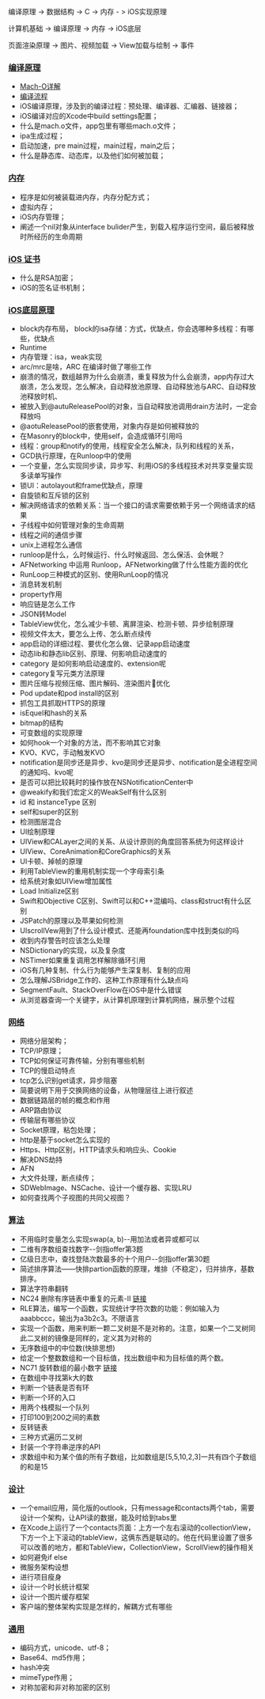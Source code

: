 编译原理 -> 数据结构 -> C -> 内存 - > iOS实现原理

计算机基础 -> 编译原理 -> 内存 ->    iOS底层

页面渲染原理 -> 图片、视频加载 -> View加载与绘制 -> 事件

### [编译原理](https://zcw713.github.io/source/pages/%E7%BC%96%E8%AF%91)
- [Mach-O详解](https://zcw713.github.io/source/pages/%E7%BC%96%E8%AF%91)
- [编译流程](https://zcw713.github.io/source/pages/%E7%BC%96%E8%AF%91)
- iOS编译原理，涉及到的编译过程：预处理、编译器、汇编器、链接器；
- iOS编译对应的Xcode中build settings配置；
- 什么是mach.o文件，app包里有哪些mach.o文件；
- ipa生成过程；
- 启动加速，pre main过程，main过程，main之后；
- 什么是静态库、动态库，以及他们如何被加载；

### [内存](https://zcw713.github.io/source/pages/%E5%86%85%E5%AD%98)
- 程序是如何被装载进内存，内存分配方式；
- 虚拟内存；
- iOS内存管理；
- 阐述一个nil对象从interface bulider产生，到载入程序运行空间，最后被释放时所经历的生命周期

### [iOS 证书](https://zcw713.github.io/source/pages/iOS%E8%AF%81%E4%B9%A6)
- 什么是RSA加密；
- iOS的签名证书机制；

### [iOS底层原理](https://zcw713.github.io/source/pages/%E7%BD%91%E7%BB%9C%E7%9B%B8%E5%85%B3)
- block内存布局， block的isa存储：方式，优缺点，你会选哪种多线程：有哪些，优缺点
- Runtime
- 内存管理：isa，weak实现
- arc/mrc是啥，ARC 在编译时做了哪些工作
- 崩溃的情况，数组越界为什么会崩溃，重复释放为什么会崩溃，app内存过大崩溃，怎么发现，怎么解决，自动释放池原理、自动释放池与ARC、自动释放池释放时机、
- 被放入到@autuReleasePool的对象，当自动释放池调用drain方法时，一定会释放吗
- @aotuReleasePool的嵌套使用，对象内存是如何被释放的
- 在Masonry的block中，使用self，会造成循环引用吗
- 线程：group和notify的使用，线程安全怎么解决，队列和线程的关系，
- GCD执行原理，在Runloop中的使用
- 一个变量，怎么实现同步读，异步写、利用iOS的多线程技术对共享变量实现多读单写操作
- 锁UI：autolayout和frame优缺点，原理
- 自旋锁和互斥锁的区别
- 解决网络请求的依赖关系：当一个接口的请求需要依赖于另一个网络请求的结果
- 子线程中如何管理对象的生命周期
- 线程之间的通信步骤
- unix上进程怎么通信
- runloop是什么，么时候运行、什么时候返回、怎么保活、会休眠？
- AFNetworking 中运用 Runloop，AFNetworking做了什么性能方面的优化
- RunLoop三种模式的区别、使用RunLoop的情况
- 消息转发机制
- property作用
- 响应链是怎么工作
- JSON转Model
- TableView优化，怎么减少卡顿、离屏渲染、检测卡顿、异步绘制原理
- 视频文件太大，要怎么上传、怎么断点续传
- app启动的详细过程、要优化怎么做、记录app启动速度
- 动态lib和静态lib区别、原理、何影响启动速度的
- category 是如何影响启动速度的、extension呢
- category复写元类方法原理
- 图片压缩与视频压缩、图片解码、渲染图片优化
- Pod update和pod install的区别
- 抓包工具抓取HTTPS的原理
- isEquel和hash的关系
- bitmap的结构
- 可变数组的实现原理
- 如何hook一个对象的方法，而不影响其它对象
- KVO、KVC，手动触发KVO
- notification是同步还是异步、kvo是同步还是异步、notification是全进程空间的通知吗、kvo呢
- 是否可以把比较耗时的操作放在NSNotificationCenter中
- @weakify和我们宏定义的WeakSelf有什么区别
- id 和 instanceType 区别
- self和super的区别
- 检测图层混合
- UI绘制原理
- UIView和CALayer之间的关系、从设计原则的角度回答系统为何这样设计
- UIView、CoreAnimation和CoreGraphics的关系
- UI卡顿、掉帧的原理
- 利用TableView的重用机制实现一个字母索引条
- 给系统对象如UIView增加属性
- Load Initialize区别
- Swift和Objective C区别、Swift可以和C++混编吗、class和struct有什么区别
- JSPatch的原理以及苹果如何检测
- UIscrollVew用到了什么设计模式、还能再foundation库中找到类似的吗
- 收到内存警告时应该怎么处理
- NSDictionary的实现，以及复杂度
- NSTimer如果重复调用怎样解除循环引用
- iOS有几种复制、什么行为能够产生深复制、复制的应用
- 怎么理解JSBridge工作的、这种工作原理有什么缺点吗
- SegmentFault、StackOverFlow在iOS中是什么错误
- 从浏览器查询一个关键字，从计算机原理到计算机网络，展示整个过程

### [网络](https://zcw713.github.io/source/pages/%E7%BD%91%E7%BB%9C%E7%9B%B8%E5%85%B3)
- 网络分层架构；
- TCP/IP原理；
- TCP如何保证可靠传输，分别有哪些机制
- TCP的慢启动特点
- tcp怎么识别get请求，异步阻塞
- 简要说明下用于交换网络的设备，从物理层往上进行叙述
- 数据链路层的帧的概念和作用
- ARP路由协议
- 传输层有哪些协议
- Socket原理，粘包处理；
- http是基于socket怎么实现的
- Https、Http区别，HTTP请求头和响应头、Cookie
- 解决DNS劫持
- AFN
- 大文件处理，断点续传；
- SDWebImage、NSCache、设计一个缓存器、实现LRU
- 如何查找两个子视图的共同父视图？

### [算法](https://zcw713.github.io/source/pages/%E9%80%9A%E7%94%A8)
- 不用临时变量怎么实现swap(a, b)--用加法或者异或都可以
- 二维有序数组查找数字--剑指offer第3题
- 亿级日志中，查找登陆次数最多的十个用户--剑指offer第30题
- 简述排序算法——快排partion函数的原理，堆排（不稳定），归并排序，基数排序。
- 算法字符串翻转
- NC24 删除有序链表中重复的元素-II [链接](https://zcw713.github.io/source/pages/%E9%80%9A%E7%94%A8)
- RLE算法，编写一个函数，实现统计字符次数的功能：例如输入为aaabbccc，输出为a3b2c3。不限语言
- 实现一个函数，用来判断一颗二叉树是不是对称的。注意，如果一个二叉树同此二叉树的镜像是同样的，定义其为对称的
- 无序数组中的中位数(快排思想)
- 给定一个整数数组和一个目标值，找出数组中和为目标值的两个数。
- NC71 旋转数组的最小数字 [链接](https://www.nowcoder.com/practice/9f3231a991af4f55b95579b44b7a01ba?tpId=117&&tqId=23269)
- 在数组中寻找第k大的数
- 判断一个链表是否有环
- 判断一个环的入口
- 用两个栈模拟一个队列
- 打印100到200之间的素数
- 反转链表
- 三种方式遍历二叉树
- 封装一个字符串逆序的API
- 求数组中和为某个值的所有子数组，比如数组是[5,5,10,2,3]一共有四个子数组的和是15

### [设计](https://zcw713.github.io/source/pages/%E9%80%9A%E7%94%A8)
- 一个email应用，简化版的outlook，只有message和contacts两个tab，需要设计一个架构，让API读的数据，能及时给到tabs里
- 在Xcode上运行了一个contacts页面：上方一个左右滚动的collectionView，下方一个上下滚动的tableView，这俩东西是联动的。他在代码里设置了很多可以改善的地方，都和TableView，CollectionView，ScrollView的操作相关
- 如何避免if else
- 微服务架构设想
- 进行项目瘦身
- 设计一个时长统计框架
- 设计一个图片缓存框架
- 客户端的整体架构实现是怎样的，解耦方式有哪些

### [通用](https://zcw713.github.io/source/pages/%E9%80%9A%E7%94%A8)
- 编码方式，unicode、utf-8；
- Base64、md5作用；
- hash冲突
- mimeType作用；
- 对称加密和非对称加密的区别
